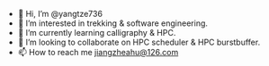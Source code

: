 - 👋 Hi, I’m @yangtze736
- 👀 I’m interested in trekking & software engineering.
- 🌱 I’m currently learning calligraphy & HPC.
- 💞️ I’m looking to collaborate on HPC scheduler & HPC burstbuffer.
- 📫 How to reach me jiangzheahu@126.com

<!---
yangtze736/yangtze736 is a ✨ special ✨ repository because its `README.md` (this file) appears on your GitHub profile.
You can click the Preview link to take a look at your changes.
--->

